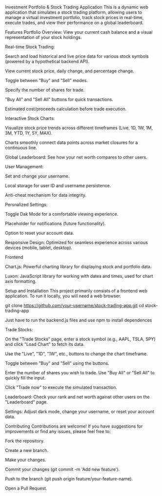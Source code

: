 Investment Portfolio & Stock Trading Application
This is a dynamic web application that simulates a stock trading platform, allowing users to manage a virtual investment portfolio, track stock prices in real-time, execute trades, and view their performance on a global leaderboard.

Features
Portfolio Overview: View your current cash balance and a visual representation of your stock holdings.

Real-time Stock Trading:

Search and load historical and live price data for various stock symbols (powered by a hypothetical backend API).

View current stock price, daily change, and percentage change.

Toggle between "Buy" and "Sell" modes.

Specify the number of shares for trade.

"Buy All" and "Sell All" buttons for quick transactions.

Estimated cost/proceeds calculation before trade execution.

Interactive Stock Charts:

Visualize stock price trends across different timeframes (Live, 1D, 1W, 1M, 3M, YTD, 1Y, 5Y, MAX).

Charts smoothly connect data points across market closures for a continuous line.

Global Leaderboard: See how your net worth compares to other users.

User Management:

Set and change your username.

Local storage for user ID and username persistence.

Anti-cheat mechanism for data integrity.

Persnalized Settings:

Toggle Dak Mode for a comfortable viewing experience.

Placeholder for notifications (future functionality).

Option to reset your account data.

Responsive Design: Optimized for seamless experience across various devices (mobile, tablet, desktop).

Frontend


Chart.js: Powerful charting library for displaying stock and portfolio data.

Luxon: JavaScript library for working with dates and times, used for chart axis formatting.


Setup and Installation
This project primarily consists of a frontend web application. To run it locally, you will need a web browser.


git clone https://github.com/your-username/stock-trading-app.git
cd stock-trading-app

Just have to run the backend.js files and use npm to install dependences 



Trade Stocks:

On the "Trade Stocks" page, enter a stock symbol (e.g., AAPL, TSLA, SPY) and click "Load Chart" to fetch its data.

Use the "Live", "1D", "1W", etc., buttons to change the chart timeframe.

Toggle between "Buy" and "Sell" using the buttons.

Enter the number of shares you wish to trade. Use "Buy All" or "Sell All" to quickly fill the input.

Click "Trade now" to execute the simulated transaction.

Leaderboard: Check your rank and net worth against other users on the "Leaderboard" page.

Settings: Adjust dark mode, change your username, or reset your account data.

Contributing
Contributions are welcome! If you have suggestions for improvements or find any issues, please feel free to:

Fork the repository.

Create a new branch.

Make your changes.

Commit your changes (git commit -m 'Add new feature').

Push to the branch (git push origin feature/your-feature-name).

Open a Pull Request.
